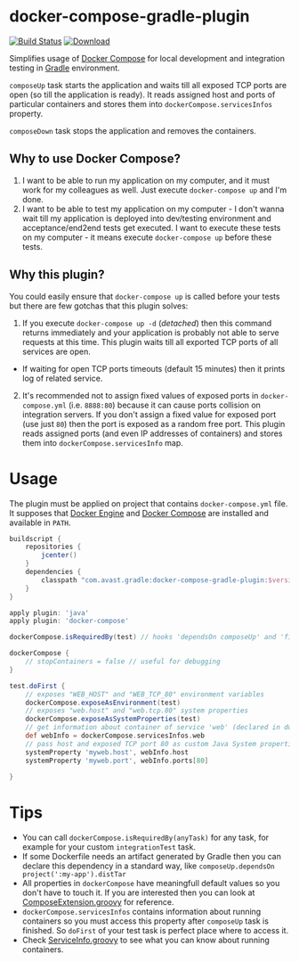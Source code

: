 # docker-compose-gradle-plugin
[![Build Status](https://travis-ci.org/avast/docker-compose-gradle-plugin.svg?branch=master)](https://travis-ci.org/avast/docker-compose-gradle-plugin) [![Download](https://api.bintray.com/packages/avast/maven/docker-compose-gradle-plugin/images/download.svg) ](https://bintray.com/avast/maven/docker-compose-gradle-plugin/_latestVersion)

Simplifies usage of [Docker Compose](https://www.docker.com/docker-compose) for local development and integration testing in [Gradle](https://gradle.org/) environment.

`composeUp` task starts the application and waits till all exposed TCP ports are open (so till the application is ready). It reads assigned host and ports of particular containers and stores them into `dockerCompose.servicesInfos` property.

`composeDown` task stops the application and removes the containers.

## Why to use Docker Compose?
1. I want to be able to run my application on my computer, and it must work for my colleagues as well. Just execute `docker-compose up` and I'm done.
2. I want to be able to test my application on my computer - I don't wanna wait till my application is deployed into dev/testing environment and acceptance/end2end tests get executed. I want to execute these tests on my computer - it means execute `docker-compose up` before these tests.

## Why this plugin?
You could easily ensure that `docker-compose up` is called before your tests but there are few gotchas that this plugin solves:

1. If you execute `docker-compose up -d` (_detached_) then this command returns immediately and your application is probably not able to serve requests at this time. This plugin waits till all exported TCP ports of all services are open.
  - If waiting for open TCP ports timeouts (default 15 minutes) then it prints log of related service. 
2. It's recommended not to assign fixed values of exposed ports in `docker-compose.yml` (i.e. `8888:80`) because it can cause ports collision on integration servers. If you don't assign a fixed value for exposed port (use just `80`) then the port is exposed as a random free port. This plugin reads assigned ports (and even IP addresses of containers) and stores them into `dockerCompose.servicesInfo` map.

# Usage
The plugin must be applied on project that contains `docker-compose.yml` file. It supposes that [Docker Engine](https://www.docker.com/docker-engine) and [Docker Compose](https://www.docker.com/docker-compose) are installed and available in `PATH`.

```gradle
buildscript {
    repositories {
        jcenter()
    }
    dependencies {
        classpath "com.avast.gradle:docker-compose-gradle-plugin:$versionHere"
    }
}

apply plugin: 'java'
apply plugin: 'docker-compose'

dockerCompose.isRequiredBy(test) // hooks 'dependsOn composeUp' and 'finalizedBy composeDown'

dockerCompose {
    // stopContainers = false // useful for debugging
}

test.doFirst {
    // exposes "WEB_HOST" and "WEB_TCP_80" environment variables
    dockerCompose.exposeAsEnvironment(test)
    // exposes "web.host" and "web.tcp.80" system properties
    dockerCompose.exposeAsSystemProperties(test)
    // get information about container of service 'web' (declared in docker-compose.yml)
    def webInfo = dockerCompose.servicesInfos.web
    // pass host and exposed TCP port 80 as custom Java System properties
    systemProperty 'myweb.host', webInfo.host
    systemProperty 'myweb.port', webInfo.ports[80]
    
}
```

# Tips
* You can call `dockerCompose.isRequiredBy(anyTask)` for any task, for example for your custom `integrationTest` task.
* If some Dockerfile needs an artifact generated by Gradle then you can declare this dependency in a standard way, like `composeUp.dependsOn project(':my-app').distTar`
* All properties in `dockerCompose` have meaningfull default values so you don't have to touch it. If you are interested then you can look at [ComposeExtension.groovy](/src/main/groovy/com/avast/gradle/dockercompose/ComposeExtension.groovy) for reference.
* `dockerCompose.servicesInfos` contains information about running containers so you must access this property after `composeUp` task is finished. So `doFirst` of your test task is perfect place where to access it.
* Check [ServiceInfo.groovy](/src/main/groovy/com/avast/gradle/dockercompose/ServiceInfo.groovy) to see what you can know about running containers.
